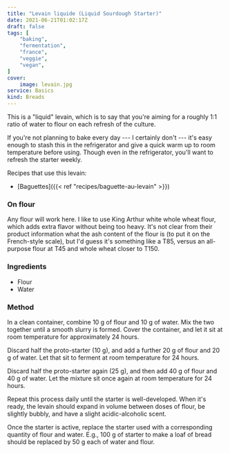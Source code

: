 ```yaml
---
title: "Levain liquide (Liquid Sourdough Starter)"
date: 2021-06-21T01:02:17Z
draft: false
tags: [
    "baking",
    "fermentation",
    "france",
    "veggie",
    "vegan",
]
cover:
    image: levain.jpg
service: Basics
kind: Breads
---
```


This is a "liquid" levain, which is to say that you're aiming for a roughly 1:1 ratio of water to flour on each refresh of the culture.

If you're not planning to bake every day --- I certainly don't --- it's easy enough to stash this in the refrigerator and give a quick warm up to room temperature before using. Though even in the refrigerator, you'll want to refresh the starter weekly.

Recipes that use this levain:

* [Baguettes]({{< ref "recipes/baguette-au-levain" >}})

### On flour

Any flour will work here. I like to use King Arthur white whole wheat flour, which adds extra flavor without being too heavy. It's not clear from their product information what the ash content of the flour is (to put it on the French-style scale), but I'd guess it's something like a T85, versus an all-purpose flour at T45 and whole wheat closer to T150.

### Ingredients

* Flour
* Water

### Method

In a clean container, combine 10 g of flour and 10 g of water. Mix the two together until a smooth slurry is formed. Cover the container, and let it sit at room temperature for approximately 24 hours.

Discard half the proto-starter (10 g), and add a further 20 g of flour and 20 g of water. Let that sit to ferment at room temperature for 24 hours.

Discard half the proto-starter again (25 g), and then add 40 g of flour and 40 g of water. Let the mixture sit once again at room temperature for 24 hours.

Repeat this process daily until the starter is well-developed. When it's ready, the levain should expand in volume between doses of flour, be slightly bubbly, and have a slight acidic-alcoholic scent.

Once the starter is active, replace the starter used with a corresponding quantity of flour and water. E.g., 100 g of starter to make a loaf of bread should be replaced by 50 g each of water and flour.
